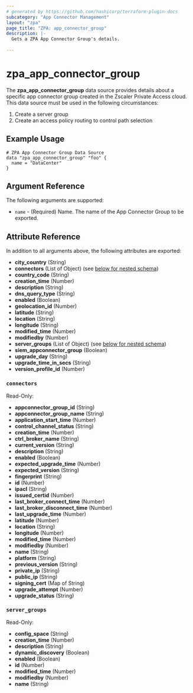 ```yaml
---
# generated by https://github.com/hashicorp/terraform-plugin-docs
subcategory: "App Connector Management"
layout: "zpa"
page_title: "ZPA: app_connector_group"
description: |-
  Gets a ZPA App Connector Group's details.
  
---
```


# zpa_app_connector_group

The **zpa_app_connector_group** data source provides details about a specific app connector group created in the Zscaler Private Access cloud.
This data source must be used in the following circumstances:

1. Create a server group
2. Create an access policy routing to control path selection

## Example Usage

```hcl
# ZPA App Connector Group Data Source
data "zpa_app_connector_group" "foo" {
  name = "DataCenter"
}
```

## Argument Reference

The following arguments are supported:

* `name` - (Required) Name. The name of the App Connector Group to be exported.

## Attribute Reference

In addition to all arguments above, the following attributes are exported:

- **city_country** (String)
- **connectors** (List of Object) (see [below for nested schema](#nestedatt--connectors))
- **country_code** (String)
- **creation_time** (Number)
- **description** (String)
- **dns_query_type** (String)
- **enabled** (Boolean)
- **geolocation_id** (Number)
- **latitude** (String)
- **location** (String)
- **longitude** (String)
- **modified_time** (Number)
- **modifiedby** (Number)
- **server_groups** (List of Object) (see [below for nested schema](#nestedatt--server_groups))
- **siem_appconnector_group** (Boolean)
- **upgrade_day** (String)
- **upgrade_time_in_secs** (String)
- **version_profile_id** (Number)

<a id="nestedatt--connectors"></a>
### `connectors`

Read-Only:

- **appconnector_group_id** (String)
- **appconnector_group_name** (String)
- **application_start_time** (Number)
- **control_channel_status** (String)
- **creation_time** (Number)
- **ctrl_broker_name** (String)
- **current_version** (String)
- **description** (String)
- **enabled** (Boolean)
- **expected_upgrade_time** (Number)
- **expected_version** (String)
- **fingerprint** (String)
- **id** (Number)
- **ipacl** (String)
- **issued_certid** (Number)
- **last_broker_connect_time** (Number)
- **last_broker_disconnect_time** (Number)
- **last_upgrade_time** (Number)
- **latitude** (Number)
- **location** (String)
- **longitude** (Number)
- **modified_time** (Number)
- **modifiedby** (Number)
- **name** (String)
- **platform** (String)
- **previous_version** (String)
- **private_ip** (String)
- **public_ip** (String)
- **signing_cert** (Map of String)
- **upgrade_attempt** (Number)
- **upgrade_status** (String)


<a id="nestedatt--server_groups"></a>
### `server_groups`

Read-Only:

- **config_space** (String)
- **creation_time** (Number)
- **description** (String)
- **dynamic_discovery** (Boolean)
- **enabled** (Boolean)
- **id** (Number)
- **modified_time** (Number)
- **modifiedby** (Number)
- **name** (String)


